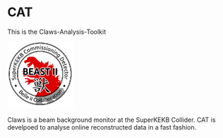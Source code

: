 # CAT
This is the Claws-Analysis-Toolkit

<img src="beast.png" width="150">

Claws is a beam background monitor at the SuperKEKB Collider. CAT is develpoed to analyse online reconstructed data in a fast fashion.
